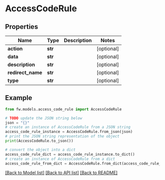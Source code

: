 # AccessCodeRule


## Properties

Name | Type | Description | Notes
------------ | ------------- | ------------- | -------------
**action** | **str** |  | [optional] 
**data** | **str** |  | [optional] 
**description** | **str** |  | [optional] 
**redirect_name** | **str** |  | [optional] 
**type** | **str** |  | [optional] 

## Example

```python
from fw.models.access_code_rule import AccessCodeRule

# TODO update the JSON string below
json = "{}"
# create an instance of AccessCodeRule from a JSON string
access_code_rule_instance = AccessCodeRule.from_json(json)
# print the JSON string representation of the object
print(AccessCodeRule.to_json())

# convert the object into a dict
access_code_rule_dict = access_code_rule_instance.to_dict()
# create an instance of AccessCodeRule from a dict
access_code_rule_from_dict = AccessCodeRule.from_dict(access_code_rule_dict)
```
[[Back to Model list]](../README.md#documentation-for-models) [[Back to API list]](../README.md#documentation-for-api-endpoints) [[Back to README]](../README.md)


